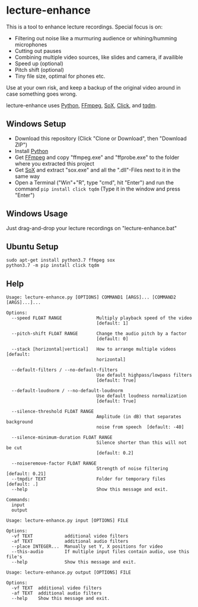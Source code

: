# lecture-enhance

This is a tool to enhance lecture recordings. Special focus is on:

- Filtering out noise like a murmuring audience or whining/humming microphones
- Cutting out pauses
- Combining multiple video sources, like slides and camera, if availible
- Speed up (optional)
- Pitch shift (optional)
- Tiny file size, optimal for phones etc.

Use at your own risk, and keep a backup of the original video around in case something goes wrong.

lecture-enhance uses [Python](https://www.python.org/), [FFmpeg](https://ffmpeg.org/), [SoX](http://sox.sourceforge.net/), [Click](https://pypi.org/project/click/), and [tqdm](https://pypi.org/project/tqdm/).

## Windows Setup

- Download this repository (Click "Clone or Download", then "Download ZIP")
- Install [Python](https://www.python.org/downloads/)
- Get [FFmpeg](https://ffmpeg.org/download.html) and copy "ffmpeg.exe" and "ffprobe.exe" to the folder where you extracted this project
- Get [SoX](https://sourceforge.net/projects/sox/files/sox/) and extract "sox.exe" and all the ".dll"-Files next to it in the same way
- Open a Terminal ("Win"+"R", type "cmd", hit "Enter") and run the command `pip install click tqdm` (Type it in the window and press "Enter")

## Windows Usage

Just drag-and-drop your lecture recordings on "lecture-enhance.bat"

## Ubuntu Setup

```
sudo apt-get install python3.7 ffmpeg sox
python3.7 -m pip install click tqdm
```

## Help

```
Usage: lecture-enhance.py [OPTIONS] COMMAND1 [ARGS]... [COMMAND2 [ARGS]...]...

Options:
  --speed FLOAT RANGE             Multiply playback speed of the video
                                  [default: 1]

  --pitch-shift FLOAT RANGE       Change the audio pitch by a factor
                                  [default: 0]

  --stack [horizontal|vertical]   How to arrange multiple videos  [default:
                                  horizontal]

  --default-filters / --no-default-filters
                                  Use default highpass/lowpass filters
                                  [default: True]

  --default-loudnorm / --no-default-loudnorm
                                  Use default loudness normalization
                                  [default: True]

  --silence-threshold FLOAT RANGE
                                  Amplitude (in dB) that separates background
                                  noise from speech  [default: -40]

  --silence-minimum-duration FLOAT RANGE
                                  Silence shorter than this will not be cut
                                  [default: 0.2]

  --noiseremove-factor FLOAT RANGE
                                  Strength of noise filtering  [default: 0.21]
  --tmpdir TEXT                   Folder for temporary files  [default: .]
  --help                          Show this message and exit.

Commands:
  input
  output
```

```
Usage: lecture-enhance.py input [OPTIONS] FILE

Options:
  -vf TEXT            additional video filters
  -af TEXT            additional audio filters
  --place INTEGER...  Manually set Y, X positions for video
  --this-audio        If multiple input files contain audio, use this file's
  --help              Show this message and exit.
```

```
Usage: lecture-enhance.py output [OPTIONS] FILE

Options:
  -vf TEXT  additional video filters
  -af TEXT  additional audio filters
  --help    Show this message and exit.
```
